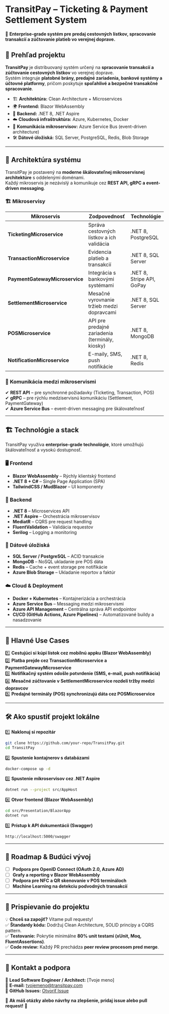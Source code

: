 ﻿# **TransitPay – Ticketing & Payment Settlement System**
🚆 **Enterprise-grade systém pre predaj cestovných lístkov, spracovanie transakcií a zúčtovanie platieb vo verejnej doprave.**  

## 📌 **Prehľad projektu**
**TransitPay** je distribuovaný systém určený na **spracovanie transakcií a zúčtovanie cestovných lístkov** vo verejnej doprave.  
Systém integruje **platobné brány, predajné zariadenia, bankové systémy a účtovné platformy**, pričom poskytuje **spoľahlivé a bezpečné transakčné spracovanie**.

- 🏗 **Architektúra:** Clean Architecture + Microservices  
- 🌍 **Frontend:** Blazor WebAssembly  
- 🔗 **Backend:** .NET 8, .NET Aspire  
- ☁️ **Cloudová infraštruktúra:** Azure, Kubernetes, Docker  
- 🔄 **Komunikácia mikroservisov:** Azure Service Bus (event-driven architecture)  
- 🛠 **Dátové úložiská:** SQL Server, PostgreSQL, Redis, Blob Storage  

---

## 🚀 **Architektúra systému**
TransitPay je postavený na **moderne škálovateľnej mikroservisnej architektúre** s oddelenými doménami.  
Každý mikroservis je nezávislý a komunikuje cez **REST API, gRPC a event-driven messaging**.

### 🏗 **Mikroservisy**
| Mikroservis                    | Zodpovednosť                                    | Technológie               |
|--------------------------------|-------------------------------------------------|---------------------------|
| **TicketingMicroservice**      | Správa cestovných lístkov a ich validácia       | .NET 8, PostgreSQL        |
| **TransactionMicroservice**    | Evidencia platieb a transakcií                  | .NET 8, SQL Server        |
| **PaymentGatewayMicroservice** | Integrácia s bankovými systémami                | .NET 8, Stripe API, GoPay |
| **SettlementMicroservice**     | Mesačné vyrovnanie tržieb medzi dopravcami      | .NET 8, SQL Server        |
| **POSMicroservice**            | API pre predajné zariadenia (terminály, kiosky) | .NET 8, MongoDB           |
| **NotificationMicroservice**   | E-maily, SMS, push notifikácie                  | .NET 8, Redis             |

### 📡 **Komunikácia medzi mikroservismi**
✔ **REST API** – pre synchronné požiadavky (Ticketing, Transaction, POS)  
✔ **gRPC** – pre rýchlu medziservisnú komunikáciu (Settlement, PaymentGateway)  
✔ **Azure Service Bus** – event-driven messaging pre škálovateľnosť  

---

## 🏗 **Technológie a stack**
TransitPay využíva **enterprise-grade technológie**, ktoré umožňujú škálovateľnosť a vysokú dostupnosť.

### **🖥 Frontend**
- **Blazor WebAssembly** – Rýchly klientský frontend  
- **.NET 8 + C#** – Single Page Application (SPA)  
- **TailwindCSS / MudBlazor** – UI komponenty  

### **🔧 Backend**
- **.NET 8** – Microservices API  
- **.NET Aspire** – Orchestrácia mikroservisov  
- **MediatR** – CQRS pre request handling  
- **FluentValidation** – Validácia requestov  
- **Serilog** – Logging a monitoring  

### **💾 Dátové úložiská**
- **SQL Server / PostgreSQL** – ACID transakcie  
- **MongoDB** – NoSQL ukladanie pre POS dáta  
- **Redis** – Cache + event storage pre notifikácie  
- **Azure Blob Storage** – Ukladanie reportov a faktúr  

### **☁️ Cloud & Deployment**
- **Docker + Kubernetes** – Kontajnerizácia a orchestrácia  
- **Azure Service Bus** – Messaging medzi mikroservismi  
- **Azure API Management** – Centrálna správa API endpointov  
- **CI/CD (GitHub Actions, Azure Pipelines)** – Automatizované buildy a nasadzovanie  

---

## 📜 **Hlavné Use Cases**
1️⃣ **Cestujúci si kúpi lístok cez mobilnú appku (Blazor WebAssembly)**  
2️⃣ **Platba prejde cez TransactionMicroservice a PaymentGatewayMicroservice**  
3️⃣ **Notifikačný systém odošle potvrdenie (SMS, e-mail, push notifikácia)**  
4️⃣ **Mesačné zúčtovanie v SettlementMicroservice rozdelí tržby medzi dopravcov**  
5️⃣ **Predajné terminály (POS) synchronizujú dáta cez POSMicroservice**  

---

## 🛠 **Ako spustiť projekt lokálne**
1️⃣ **Naklonuj si repozitár**  
```sh
git clone https://github.com/your-repo/TransitPay.git
cd TransitPay
```
2️⃣ **Spustenie kontajnerov s databázami**  
```sh
docker-compose up -d
```
3️⃣ **Spustenie mikroservisov cez .NET Aspire**
```sh
dotnet run --project src/AppHost
```
4️⃣ **Otvor frontend (Blazor WebAssembly)**
```sh
cd src/Presentation/BlazorApp
dotnet run
```
5️⃣ **Prístup k API dokumentácii (Swagger)**
```sh
http://localhost:5000/swagger
```

---

## 🎯 **Roadmap & Budúci vývoj**
- [ ] **Podpora pre OpenID Connect (OAuth 2.0, Azure AD)**  
- [ ] **Grafy a reporting v Blazor WebAssembly**  
- [ ] **Podpora pre NFC a QR skenovanie v POS termináloch**  
- [ ] **Machine Learning na detekciu podvodných transakcií**  

---

## 🤝 **Prispievanie do projektu**
💡 **Chceš sa zapojiť?** Vítame pull requesty!  
✅ **Štandardy kódu:** Dodržuj Clean Architecture, SOLID princípy a CQRS pattern.  
✅ **Testovanie:** Pokrytie minimálne **80% unit testami (xUnit, Moq, FluentAssertions)**.  
✅ **Code review:** Každý PR prechádza **peer review procesom pred merge**.  

---

## 📧 **Kontakt a podpora**
🔹 **Lead Software Engineer / Architect:** [Tvoje meno]  
🔹 **E-mail:** tvojemeno@transitpay.com  
🔹 **GitHub Issues:** [Otvoriť Issue](https://github.com/your-repo/TransitPay/issues)  

🚀 **Ak máš otázky alebo návrhy na zlepšenie, pridaj issue alebo pull request!** 🚀